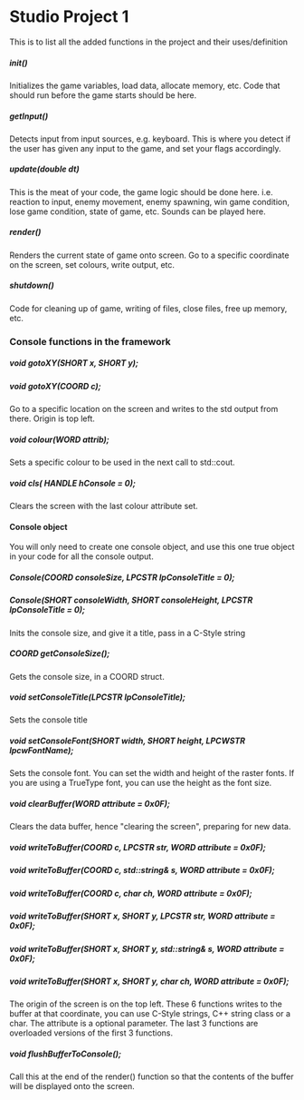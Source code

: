 # Studio Project 1
This is to list all the added functions in the project and their uses/definition

##### init()
Initializes the game variables, load data, allocate memory, etc. Code that should run before the game starts should be here.

##### getInput()
Detects input from input sources, e.g. keyboard. This is where you detect if the user has given any input to the game, and set your flags accordingly.

##### update(double dt)
This is the meat of your code, the game logic should be done here. i.e. reaction to input, enemy movement, enemy spawning, win game condition, lose game condition, state of game, etc.
Sounds can be played here.

##### render()
Renders the current state of game onto screen. Go to a specific coordinate on the screen, set colours, write output, etc.

##### shutdown()
Code for cleaning up of game, writing of files, close files, free up memory, etc.

### Console functions in the framework

##### void gotoXY(SHORT x, SHORT y);
##### void gotoXY(COORD c);
Go to a specific location on the screen and writes to the std output from there. Origin is top left.

##### void colour(WORD attrib);
Sets a specific colour to be used in the next call to std::cout.

##### void cls( HANDLE hConsole = 0);
Clears the screen with the last colour attribute set.

#### Console object
You will only need to create one console object, and use this one true object in your code for all the console output. 

##### Console(COORD consoleSize, LPCSTR lpConsoleTitle = 0);
##### Console(SHORT consoleWidth, SHORT consoleHeight, LPCSTR lpConsoleTitle = 0);
Inits the console size, and give it a title, pass in a C-Style string

##### COORD getConsoleSize();  
Gets the console size, in a COORD struct.

##### void setConsoleTitle(LPCSTR lpConsoleTitle);
Sets the console title

##### void setConsoleFont(SHORT width, SHORT height, LPCWSTR lpcwFontName); 
Sets the console font. You can set the width and height of the raster fonts. If you are using a TrueType font, you can use the height as the font size. 

##### void clearBuffer(WORD attribute = 0x0F);
Clears the data buffer, hence "clearing the screen", preparing for new data.

##### void writeToBuffer(COORD c, LPCSTR str, WORD attribute = 0x0F);
##### void writeToBuffer(COORD c, std::string& s, WORD attribute = 0x0F);
##### void writeToBuffer(COORD c, char ch, WORD attribute = 0x0F);
##### void writeToBuffer(SHORT x, SHORT y, LPCSTR str, WORD attribute = 0x0F);
##### void writeToBuffer(SHORT x, SHORT y, std::string& s, WORD attribute = 0x0F);
##### void writeToBuffer(SHORT x, SHORT y, char ch, WORD attribute = 0x0F);  
The origin of the screen is on the top left.
These 6 functions writes to the buffer at that coordinate, you can use C-Style strings, C++ string class or a char. The attribute is a optional parameter. The last 3 functions are overloaded versions of the first 3 functions.


##### void flushBufferToConsole();
Call this at the end of the render() function so that the contents of the buffer will be displayed onto the screen.
